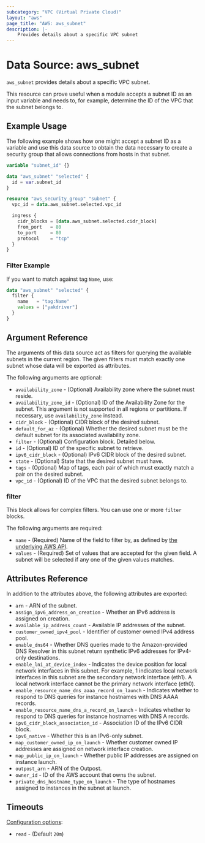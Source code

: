 ```yaml
---
subcategory: "VPC (Virtual Private Cloud)"
layout: "aws"
page_title: "AWS: aws_subnet"
description: |-
    Provides details about a specific VPC subnet
---
```


# Data Source: aws_subnet

`aws_subnet` provides details about a specific VPC subnet.

This resource can prove useful when a module accepts a subnet ID as an input variable and needs to, for example, determine the ID of the VPC that the subnet belongs to.

## Example Usage

The following example shows how one might accept a subnet ID as a variable and use this data source to obtain the data necessary to create a security group that allows connections from hosts in that subnet.

```terraform
variable "subnet_id" {}

data "aws_subnet" "selected" {
  id = var.subnet_id
}

resource "aws_security_group" "subnet" {
  vpc_id = data.aws_subnet.selected.vpc_id

  ingress {
    cidr_blocks = [data.aws_subnet.selected.cidr_block]
    from_port   = 80
    to_port     = 80
    protocol    = "tcp"
  }
}
```

### Filter Example

If you want to match against tag `Name`, use:

```terraform
data "aws_subnet" "selected" {
  filter {
    name   = "tag:Name"
    values = ["yakdriver"]
  }
}
```

## Argument Reference

The arguments of this data source act as filters for querying the available subnets in the current region. The given filters must match exactly one subnet whose data will be exported as attributes.

The following arguments are optional:

* `availability_zone` - (Optional) Availability zone where the subnet must reside.
* `availability_zone_id` - (Optional) ID of the Availability Zone for the subnet. This argument is not supported in all regions or partitions. If necessary, use `availability_zone` instead.
* `cidr_block` - (Optional) CIDR block of the desired subnet.
* `default_for_az` - (Optional) Whether the desired subnet must be the default subnet for its associated availability zone.
* `filter` - (Optional) Configuration block. Detailed below.
* `id` - (Optional) ID of the specific subnet to retrieve.
* `ipv6_cidr_block` - (Optional) IPv6 CIDR block of the desired subnet.
* `state` - (Optional) State that the desired subnet must have.
* `tags` - (Optional) Map of tags, each pair of which must exactly match a pair on the desired subnet.
* `vpc_id` - (Optional) ID of the VPC that the desired subnet belongs to.

### filter

This block allows for complex filters. You can use one or more `filter` blocks.

The following arguments are required:

* `name` - (Required) Name of the field to filter by, as defined by [the underlying AWS API](http://docs.aws.amazon.com/AWSEC2/latest/APIReference/API_DescribeSubnets.html).
* `values` - (Required) Set of values that are accepted for the given field. A subnet will be selected if any one of the given values matches.

## Attributes Reference

In addition to the attributes above, the following attributes are exported:

* `arn` - ARN of the subnet.
* `assign_ipv6_address_on_creation` - Whether an IPv6 address is assigned on creation.
* `available_ip_address_count` - Available IP addresses of the subnet.
* `customer_owned_ipv4_pool` - Identifier of customer owned IPv4 address pool.
* `enable_dns64` - Whether DNS queries made to the Amazon-provided DNS Resolver in this subnet return synthetic IPv6 addresses for IPv4-only destinations.
* `enable_lni_at_device_index` - Indicates the device position for local network interfaces in this subnet. For example, 1 indicates local network interfaces in this subnet are the secondary network interface (eth1). A local network interface cannot be the primary network interface (eth0).
* `enable_resource_name_dns_aaaa_record_on_launch` - Indicates whether to respond to DNS queries for instance hostnames with DNS AAAA records.
* `enable_resource_name_dns_a_record_on_launch` - Indicates whether to respond to DNS queries for instance hostnames with DNS A records.
* `ipv6_cidr_block_association_id` - Association ID of the IPv6 CIDR block.
* `ipv6_native` - Whether this is an IPv6-only subnet.
* `map_customer_owned_ip_on_launch` - Whether customer owned IP addresses are assigned on network interface creation.
* `map_public_ip_on_launch` - Whether public IP addresses are assigned on instance launch.
* `outpost_arn` - ARN of the Outpost.
* `owner_id` - ID of the AWS account that owns the subnet.
* `private_dns_hostname_type_on_launch` - The type of hostnames assigned to instances in the subnet at launch.

## Timeouts

[Configuration options](https://developer.hashicorp.com/terraform/language/resources/syntax#operation-timeouts):

- `read` - (Default `20m`)
